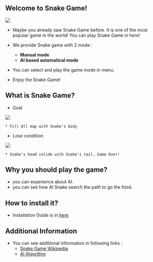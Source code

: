 ## Welcome to Snake Game!

![](https://github.com/Gomdoree/SnakeGameAdvertise/blob/master/img/demo_AI_search.gif?raw=true)

* Maybe you already saw Snake Game before. It is one of the most popular game in the world! You can play Snake Game in here!    

* We provide Snake game with 2 mode : 
    
    * **Manual mode**    
    * **AI based automatical mode**    
    
* You can select and play the game mode in menu.
* Enjoy the Snake Game!

## What is Snake Game?

- Goal

![](https://github.com/Gomdoree/SnakeGameAdvertise/blob/master/img/win_condition.png?raw=true)

    * Fill All map with Snake's body

- Lose condition

![](https://github.com/Gomdoree/SnakeGameAdvertise/blob/master/img/lose_condition.png?raw=true)    
    
    * Snake's head colide with Snake's tail, Game Over!

## Why you should play the game?
* you can experience about AI.
* you can see how AI Snake search the path to go the food.

## How to install it?
* Installation Guide is in [here](https://github.com/Gomdoree/Snake/wiki/Technical-Report#2-install)

## Additional Information
* You can see additional information in following links :    
    * [Snake Game Wikipedia](https://en.wikipedia.org/wiki/Snake_(video_game))   
    * [AI Algorithm](https://github.com/Gomdoree/Snake/wiki/Technical-Report#1-algorithm)
